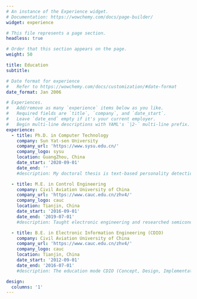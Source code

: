 ```yaml
---
# An instance of the Experience widget.
# Documentation: https://wowchemy.com/docs/page-builder/
widget: experience

# This file represents a page section.
headless: true

# Order that this section appears on the page.
weight: 50

title: Education
subtitle:

# Date format for experience
#   Refer to https://wowchemy.com/docs/customization/#date-format
date_format: Jan 2006

# Experiences.
#   Add/remove as many `experience` items below as you like.
#   Required fields are `title`, `company`, and `date_start`.
#   Leave `date_end` empty if it's your current employer.
#   Begin multi-line descriptions with YAML's `|2-` multi-line prefix.
experience:
  - title: Ph.D. in Computer Technology
    company: Sun Yat-sen University 
    company_url: 'https://www.sysu.edu.cn/'
    company_logo: sysu
    location: GuangZhou, China
    date_start: '2020-09-01'
    date_end: ''
    #description: My doctoral thesis is text-based personality detection, which aims to identify one’s personality traits from the online texts he/she creates. My research focuses on the knowledge-driven personality detection model and its interpretability. The potential application of this research includes auxiliary diagnosis of psychological diseases, personalized human-computer interaction, etc.

  - title: M.E. in Control Engineering
    company: Civil Aviation University of China
    company_url: 'https://www.cauc.edu.cn/zhv4/'
    company_logo: cauc
    location: Tianjin, China
    date_start: '2016-09-01'
    date_end: '2019-07-01'
    #description: Taught electronic engineering and researched semiconductor physics.

  - title: B.E. in Electronic Information Engineering (CDIO)
    company: Civil Aviation University of China
    company_url: 'https://www.cauc.edu.cn/zhv4/'
    company_logo: cauc
    location: Tianjin, China
    date_start: '2012-09-01'
    date_end: '2016-07-01'
    #description: The education mode CDIO (Concept, Design, Implementation, and Operation) has a great influence on me, and makes me often think and solve problems with this idea.

design:
  columns: '1'
---
```

